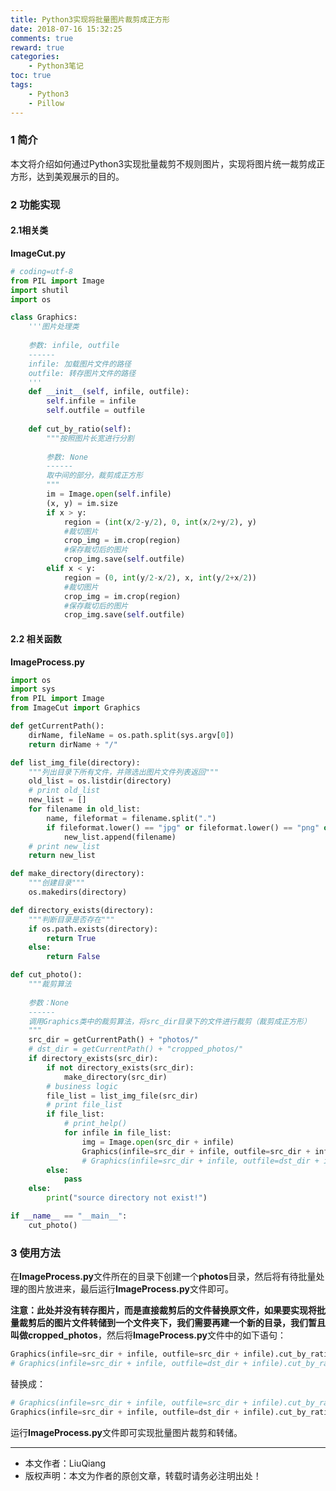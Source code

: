 ```yaml
---
title: Python3实现将批量图片裁剪成正方形
date: 2018-07-16 15:32:25
comments: true
reward: true
categories: 
	- Python3笔记
toc: true
tags: 
	- Python3
	- Pillow
---
```


### 1 简介
本文将介绍如何通过Python3实现批量裁剪不规则图片，实现将图片统一裁剪成正方形，达到美观展示的目的。

<!--more-->

### 2 功能实现
#### 2.1相关类

**ImageCut.py**

```python
# coding=utf-8  
from PIL import Image  
import shutil  
import os  

class Graphics:  
    '''图片处理类
    
    参数: infile, outfile
    ------
    infile: 加载图片文件的路径
    outfile: 转存图片文件的路径
    '''
    def __init__(self, infile, outfile):
        self.infile = infile
        self.outfile = outfile
  
    def cut_by_ratio(self):  
        """按照图片长宽进行分割
        
        参数: None
        ------
        取中间的部分，裁剪成正方形
        """  
        im = Image.open(self.infile)  
        (x, y) = im.size  
        if x > y:  
            region = (int(x/2-y/2), 0, int(x/2+y/2), y)  
            #裁切图片  
            crop_img = im.crop(region)  
            #保存裁切后的图片  
            crop_img.save(self.outfile)             
        elif x < y:  
            region = (0, int(y/2-x/2), x, int(y/2+x/2))
            #裁切图片  
            crop_img = im.crop(region)  
            #保存裁切后的图片  
            crop_img.save(self.outfile)             

```

#### 2.2 相关函数

**ImageProcess.py**

```python
import os
import sys
from PIL import Image
from ImageCut import Graphics

def getCurrentPath():
    dirName, fileName = os.path.split(sys.argv[0])
    return dirName + "/"

def list_img_file(directory):
    """列出目录下所有文件，并筛选出图片文件列表返回"""
    old_list = os.listdir(directory)
    # print old_list
    new_list = []
    for filename in old_list:
        name, fileformat = filename.split(".")
        if fileformat.lower() == "jpg" or fileformat.lower() == "png" or fileformat.lower() == "gif":
            new_list.append(filename)
    # print new_list
    return new_list

def make_directory(directory):
    """创建目录"""
    os.makedirs(directory)

def directory_exists(directory):
    """判断目录是否存在"""
    if os.path.exists(directory):
        return True
    else:
        return False

def cut_photo():
    """裁剪算法
    
    参数：None
    ------
    调用Graphics类中的裁剪算法，将src_dir目录下的文件进行裁剪（裁剪成正方形）
    """
    src_dir = getCurrentPath() + "photos/"
    # dst_dir = getCurrentPath() + "cropped_photos/"
    if directory_exists(src_dir):
        if not directory_exists(src_dir):
            make_directory(src_dir)
        # business logic
        file_list = list_img_file(src_dir)
        # print file_list
        if file_list:
            # print_help()
            for infile in file_list:
                img = Image.open(src_dir + infile)
                Graphics(infile=src_dir + infile, outfile=src_dir + infile).cut_by_ratio() #原地替换 
                # Graphics(infile=src_dir + infile, outfile=dst_dir + infile).cut_by_ratio() #图片转储         
        else:
            pass
    else:
        print("source directory not exist!") 

if __name__ == "__main__":
    cut_photo()
```

### 3 使用方法

在**ImageProcess.py**文件所在的目录下创建一个**photos**目录，然后将有待批量处理的图片放进来，最后运行**ImageProcess.py**文件即可。

**注意：**此处并没有转存图片，而是直接裁剪后的文件替换原文件，如果要实现将批量裁剪后的图片文件转储到一个文件夹下，我们需要再建一个新的目录，我们暂且叫做**cropped_photos**，然后将**ImageProcess.py**文件中的如下语句：

```python
Graphics(infile=src_dir + infile, outfile=src_dir + infile).cut_by_ratio() #原地替换 
# Graphics(infile=src_dir + infile, outfile=dst_dir + infile).cut_by_ratio() #图片转储   
```

替换成：

```python
# Graphics(infile=src_dir + infile, outfile=src_dir + infile).cut_by_ratio() #原地替换 
Graphics(infile=src_dir + infile, outfile=dst_dir + infile).cut_by_ratio() #图片转储   
```

运行**ImageProcess.py**文件即可实现批量图片裁剪和转储。

---

- 本文作者：LiuQiang
- 版权声明：本文为作者的原创文章，转载时请务必注明出处！